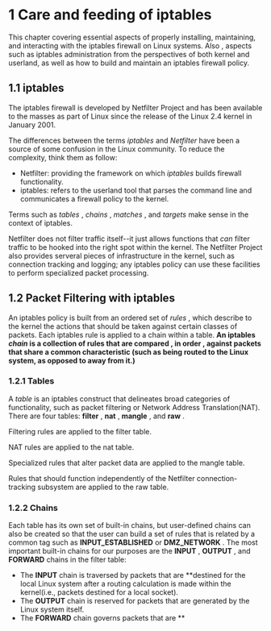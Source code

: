 # 1 Care and feeding of iptables

This chapter covering essential aspects of properly installing, maintaining, and interacting with the iptables firewall on Linux systems. Also , aspects such as iptables administration from the perspectives of both kernel and userland, as well as how to build and maintain an iptables firewall policy. 

## 1.1 iptables

The iptables firewall is developed by Netfilter Project and has been available to the masses as part of Linux since the release of the Linux 2.4 kernel in January 2001.

The differences between the terms *iptables* and *Netfilter* have been a source of some confusion in the Linux community. To reduce the complexity, think them as follow:

 - Netfilter: providing the framework on which *iptables* builds firewall functionality.
 - iptables: refers to the userland tool that parses the command line and communicates a firewall policy to the kernel.

Terms such as *tables* , *chains* , *matches* , and *targets* make sense in the context of iptables.

Netfilter does not filter traffic itself--it just allows functions that *can* filter traffic to be hooked into the right spot within the kernel. The Netfilter Project also provides serveral pieces of infrastructure in the kernel, such as connection tracking and logging; any iptables policy can use these facilities to perform specialized packet processing.

## 1.2 Packet Filtering with iptables

An iptables policy is built from an ordered set of *rules* , which describe to the kernel the actions that should be taken against certain classes of packets. Each iptables rule is applied to a chain within a table.  **An iptables *chain* is a collection of rules that are compared , in order , against packets that share a common characteristic (such as being routed to the Linux system, as opposed to away from it.)**

### 1.2.1 Tables

A *table* is an iptables construct that delineates broad categories of functionality, such as packet filtering or Network Address Translation(NAT). There are four tables: **filter** , **nat** , **mangle** , and **raw** .

Filtering rules are applied to the filter table.

NAT rules are applied to the nat table.

Specialized rules that alter packet data are applied to the mangle table.

Rules that should function independently of the Netfilter connection-tracking subsystem are applied to the raw table.

### 1.2.2 Chains

Each table has its own set of built-in chains, but user-defined chains can also be created so that the user can build a set of rules that is related by a common tag such as **INPUT_ESTABLISHED** or **DMZ_NETWORK** . The most important built-in chains for our purposes are the **INPUT** , **OUTPUT** , and **FORWARD** chains in the filter table:

- The **INPUT** chain is traversed by packets that are **destined for the local Linux system after a routing calculation is made within the kernel(i.e., packets destined for a local socket).
- The **OUTPUT** chain is reserved for packets that are generated by the Linux system itself.
- The **FORWARD** chain governs packets that are **



